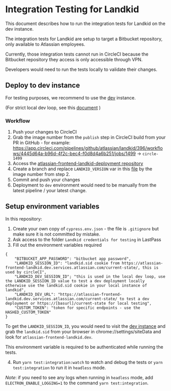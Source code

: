 # Integration Testing for Landkid

This document describes how to run the integration tests for Landkid on the dev instance.

The integration tests for Landkid are setup to target a Bitbucket repository, only available to Atlassian employees.

Currently, those integration tests cannot run in CircleCI because the Bitbucket repository they access is only accessible through VPN.

Developers would need to run the tests locally to validate their changes.

## Deploy to dev instance

For testing purposes, we recommend to use the [dev](https://atlassian-frontend-landkid.dev.services.atlassian.com/current-state/) instance.


(For strict local dev loop, see this [document](https://bitbucket.org/atlassian/atlassian-frontend-landkid-deployment/src/master/development.md) )

### Workflow

1. Push your changes to CircleCI
2. Grab the image number from the `publish` step in CircleCI build from your PR in GitHub - for example: https://app.circleci.com/pipelines/github/atlassian/landkid/396/workflows/4445d64a-b96d-4f2c-bec4-f0d8d4a6b251/jobs/1499 -> `circle-1499`
3. Access the [atlassian-frontend-landkid-deployment repository](https://bitbucket.org/atlassian/atlassian-frontend-landkid-deployment/src/master/)
4. Create a branch and replace `LANDKID_VERSION` var in this [file](https://bitbucket.org/atlassian/atlassian-frontend-landkid-deployment/src/HEAD/build/vars.sh#lines-5) by the image number from step 2.
5. Commit and push your changes
6. Deployment to `dev` environment would need to be manually from the latest pipeline / your latest change.

## Setup environment variables

In this repository:

1. Create your own copy of `cypress.env.json` - the file is `.gitignore` but make sure it is not committed by mistake.
2. Ask access to the folder `Landkid credentials for testing` in LastPass
3. Fill out the environment variables required

```
{
    "BITBUCKET_APP_PASSWORD": "bitbucket app password",
    "LANDKID_SESSION_ID": "landkid.sid cookie from https://atlassian-frontend-landkid.dev.services.atlassian.com/current-state/, this is used by circleCI",
    "LANDKID_DEV_SESSION_ID"; "this is used in the local dev loop, use the LANDKID_SESSION_ID value to test a dev deployment locally otherwise use the landkid.sid cookie in your local instance of landkid",
    "LANDKID_DEV_URL": "https://atlassian-frontend-landkid.dev.services.atlassian.com/current-state/ to test a dev deployment or https://[basurl]/current-state for local testing",
    "CUSTOM_TOKEN": "token for specific endpoints - use the HASHED_CUSTOM_TOKEN"
}
```

To get the `LANDKID_SESSION_ID`, you would need to visit the [dev instance](https://atlassian-frontend-landkid.dev.services.atlassian.com/current-state/) and grab the `landkid.sid` from your browser in chrome://settings/siteData and look for `atlassian-frontend-landkid.dev`.

This environment variable is required to be authenticated while running the tests.

4. Run `yarn test:integration:watch` to watch and debug the tests or `yarn test:integration` to run it in `headless` mode.

_Note_: if you need to see any logs when running in `headless` mode, add `ELECTRON_ENABLE_LOGGING=1` to the command `yarn test:integration`.
